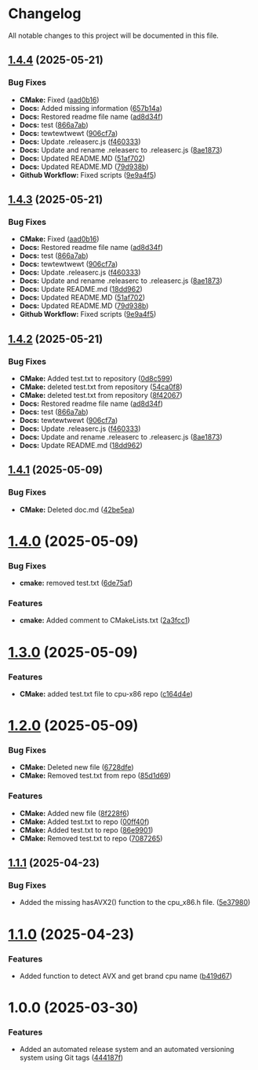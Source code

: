 # Changelog

All notable changes to this project will be documented in this file.

## [1.4.4](https://github.com/MarcinOstrowskiB3D/cpu-x86/compare/v1.4.3...v1.4.4) (2025-05-21)


### Bug Fixes

* **CMake:** Fixed ([aad0b16](https://github.com/MarcinOstrowskiB3D/cpu-x86/commit/aad0b161a042d352ea374b1a874c523cfc0a121c))
* **Docs:** Added missing information ([657b14a](https://github.com/MarcinOstrowskiB3D/cpu-x86/commit/657b14a4a71f6a4934dd85484014a96d16bd52b5))
* **Docs:** Restored readme file name ([ad8d34f](https://github.com/MarcinOstrowskiB3D/cpu-x86/commit/ad8d34f68f676762ef049bdc6dfca370f9cf8e7d))
* **Docs:** test ([866a7ab](https://github.com/MarcinOstrowskiB3D/cpu-x86/commit/866a7ab35149e09fa731c8cd66f87c0e53bca332))
* **Docs:** tewtewtwewt ([906cf7a](https://github.com/MarcinOstrowskiB3D/cpu-x86/commit/906cf7a94700cc62fd214441b1be4923df98d3f8))
* **Docs:** Update .releaserc.js ([f460333](https://github.com/MarcinOstrowskiB3D/cpu-x86/commit/f4603334e7cd9c08e952f80713450a1b2154e939))
* **Docs:** Update and rename .releaserc to .releaserc.js ([8ae1873](https://github.com/MarcinOstrowskiB3D/cpu-x86/commit/8ae187321ed1a4b108ceb3c3142f9776ff8a1a8f))
* **Docs:** Updated README.MD ([51af702](https://github.com/MarcinOstrowskiB3D/cpu-x86/commit/51af7029bb3dff7427319c74713b13a40b6fc1d8))
* **Docs:** Updated README.MD ([79d938b](https://github.com/MarcinOstrowskiB3D/cpu-x86/commit/79d938b0cd8f8774e0fcc9d9dbd2337282fb2bc5))
* **Github Workflow:** Fixed scripts ([9e9a4f5](https://github.com/MarcinOstrowskiB3D/cpu-x86/commit/9e9a4f522fdb789830de8492729e39f85440da11))

## [1.4.3](https://github.com/MarcinOstrowskiB3D/cpu-x86/compare/v1.4.2...v1.4.3) (2025-05-21)


### Bug Fixes

* **CMake:** Fixed ([aad0b16](https://github.com/MarcinOstrowskiB3D/cpu-x86/commit/aad0b161a042d352ea374b1a874c523cfc0a121c))
* **Docs:** Restored readme file name ([ad8d34f](https://github.com/MarcinOstrowskiB3D/cpu-x86/commit/ad8d34f68f676762ef049bdc6dfca370f9cf8e7d))
* **Docs:** test ([866a7ab](https://github.com/MarcinOstrowskiB3D/cpu-x86/commit/866a7ab35149e09fa731c8cd66f87c0e53bca332))
* **Docs:** tewtewtwewt ([906cf7a](https://github.com/MarcinOstrowskiB3D/cpu-x86/commit/906cf7a94700cc62fd214441b1be4923df98d3f8))
* **Docs:** Update .releaserc.js ([f460333](https://github.com/MarcinOstrowskiB3D/cpu-x86/commit/f4603334e7cd9c08e952f80713450a1b2154e939))
* **Docs:** Update and rename .releaserc to .releaserc.js ([8ae1873](https://github.com/MarcinOstrowskiB3D/cpu-x86/commit/8ae187321ed1a4b108ceb3c3142f9776ff8a1a8f))
* **Docs:** Update README.md ([18dd962](https://github.com/MarcinOstrowskiB3D/cpu-x86/commit/18dd962f67954ea8ec715327cc2f3aed1ad584e0))
* **Docs:** Updated README.MD ([51af702](https://github.com/MarcinOstrowskiB3D/cpu-x86/commit/51af7029bb3dff7427319c74713b13a40b6fc1d8))
* **Docs:** Updated README.MD ([79d938b](https://github.com/MarcinOstrowskiB3D/cpu-x86/commit/79d938b0cd8f8774e0fcc9d9dbd2337282fb2bc5))
* **Github Workflow:** Fixed scripts ([9e9a4f5](https://github.com/MarcinOstrowskiB3D/cpu-x86/commit/9e9a4f522fdb789830de8492729e39f85440da11))

## [1.4.2](https://github.com/MarcinOstrowskiB3D/cpu-x86/compare/v1.4.1...v1.4.2) (2025-05-21)


### Bug Fixes

* **CMake:** Added test.txt to repository ([0d8c599](https://github.com/MarcinOstrowskiB3D/cpu-x86/commit/0d8c59926e9ec5d846c1fead264e52967e4529b2))
* **CMake:** deleted test.txt from repository ([54ca0f8](https://github.com/MarcinOstrowskiB3D/cpu-x86/commit/54ca0f8d93e726b52004b0607b1aab53c2ac01c4))
* **CMake:** deleted test.txt from repository ([8f42067](https://github.com/MarcinOstrowskiB3D/cpu-x86/commit/8f420678182a51f3a180357a33b240b4528638ce))
* **Docs:** Restored readme file name ([ad8d34f](https://github.com/MarcinOstrowskiB3D/cpu-x86/commit/ad8d34f68f676762ef049bdc6dfca370f9cf8e7d))
* **Docs:** test ([866a7ab](https://github.com/MarcinOstrowskiB3D/cpu-x86/commit/866a7ab35149e09fa731c8cd66f87c0e53bca332))
* **Docs:** tewtewtwewt ([906cf7a](https://github.com/MarcinOstrowskiB3D/cpu-x86/commit/906cf7a94700cc62fd214441b1be4923df98d3f8))
* **Docs:** Update .releaserc.js ([f460333](https://github.com/MarcinOstrowskiB3D/cpu-x86/commit/f4603334e7cd9c08e952f80713450a1b2154e939))
* **Docs:** Update and rename .releaserc to .releaserc.js ([8ae1873](https://github.com/MarcinOstrowskiB3D/cpu-x86/commit/8ae187321ed1a4b108ceb3c3142f9776ff8a1a8f))
* **Docs:** Update README.md ([18dd962](https://github.com/MarcinOstrowskiB3D/cpu-x86/commit/18dd962f67954ea8ec715327cc2f3aed1ad584e0))

## [1.4.1](https://github.com/MarcinOstrowskiB3D/cpu-x86/compare/v1.4.0...v1.4.1) (2025-05-09)


### Bug Fixes

* **CMake:** Deleted doc.md ([42be5ea](https://github.com/MarcinOstrowskiB3D/cpu-x86/commit/42be5eae11a46effe5da5fa9be7e97f1c382d472))

# [1.4.0](https://github.com/MarcinOstrowskiB3D/cpu-x86/compare/v1.3.0...v1.4.0) (2025-05-09)


### Bug Fixes

* **cmake:** removed test.txt ([6de75af](https://github.com/MarcinOstrowskiB3D/cpu-x86/commit/6de75afc5a93b9f0a25d8ba3a7a604126ef01238))


### Features

* **cmake:** Added comment to CMakeLists.txt ([2a3fcc1](https://github.com/MarcinOstrowskiB3D/cpu-x86/commit/2a3fcc1cc6c273f182673c587ea935c2a7480292))

# [1.3.0](https://github.com/MarcinOstrowskiB3D/cpu-x86/compare/v1.2.0...v1.3.0) (2025-05-09)


### Features

* **CMake:** added test.txt file to cpu-x86 repo ([c164d4e](https://github.com/MarcinOstrowskiB3D/cpu-x86/commit/c164d4e75eca5f583a5751e607562e5d28de8fe0))

# [1.2.0](https://github.com/MarcinOstrowskiB3D/cpu-x86/compare/v1.1.1...v1.2.0) (2025-05-09)


### Bug Fixes

* **CMake:** Deleted new file ([6728dfe](https://github.com/MarcinOstrowskiB3D/cpu-x86/commit/6728dfeca44ff35a49c0b2f1d2fc65492d1d24c6))
* **CMake:** Removed test.txt from repo ([85d1d69](https://github.com/MarcinOstrowskiB3D/cpu-x86/commit/85d1d698466a0f40902abdd7901eae3f4d9e09d4))


### Features

* **CMake:** Added new file ([8f228f6](https://github.com/MarcinOstrowskiB3D/cpu-x86/commit/8f228f65ac41c11ab3190e55a864ce5a9bac7a5a))
* **CMake:** Added test.txt to repo ([00ff40f](https://github.com/MarcinOstrowskiB3D/cpu-x86/commit/00ff40ff815c6a6c925cf068243041dfd87474fa))
* **CMake:** Added test.txt to repo ([86e9901](https://github.com/MarcinOstrowskiB3D/cpu-x86/commit/86e9901abc570e5e5635e8407d8784ffe71278ce))
* **CMake:** Removed test.txt to repo ([7087265](https://github.com/MarcinOstrowskiB3D/cpu-x86/commit/708726554f1890244f5eedb268fcce9e5a8931e0))

## [1.1.1](https://github.com/B3DScanner/cpu-x86/compare/v1.1.0...v1.1.1) (2025-04-23)


### Bug Fixes

* Added the missing hasAVX2() function to the cpu_x86.h file. ([5e37980](https://github.com/B3DScanner/cpu-x86/commit/5e379803773fbc7200b973f5837aa8d92dc98bfc))

# [1.1.0](https://github.com/B3DScanner/cpu-x86/compare/v1.0.0...v1.1.0) (2025-04-23)


### Features

* Added function to detect AVX and get brand cpu name ([b419d67](https://github.com/B3DScanner/cpu-x86/commit/b419d6793cc7172251515384fb73cc1bea48673f))

# 1.0.0 (2025-03-30)


### Features

* Added an automated release system and an automated versioning system using Git tags ([444187f](https://github.com/B3DScanner/cpu-x86/commit/444187f145174d47e3526311fbed857f333d1597))
